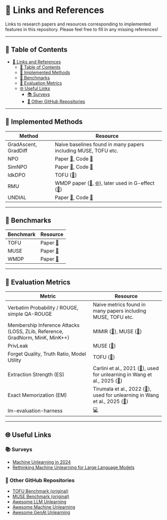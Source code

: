 # 🔗 Links and References

Links to research papers and resources corresponding to implemented features in this repository. Please feel free to fill in any missing references!

---

## 📌 Table of Contents
- [🔗 Links and References](#-links-and-references)
  - [📌 Table of Contents](#-table-of-contents)
  - [📗 Implemented Methods](#-implemented-methods)
  - [📘 Benchmarks](#-benchmarks)
  - [📙 Evaluation Metrics](#-evaluation-metrics)
  - [🌐 Useful Links](#-useful-links)
    - [📚 Surveys](#-surveys)
    - [🐙 Other GitHub Repositories](#-other-github-repositories)

---

## 📗 Implemented Methods

| Method          | Resource |
|-----------------|----------|
| GradAscent, GradDiff | Naive baselines found in many papers including MUSE, TOFU etc. |
| NPO             | Paper [📄](https://arxiv.org/abs/2404.05868), Code [🐙](https://github.com/licong-lin/negative-preference-optimization) |
| SimNPO             |  Paper [📄](https://arxiv.org/abs/2410.07163), Code [🐙](https://github.com/OPTML-Group/Unlearn-Simple) |
| IdkDPO             | TOFU ([📄](https://arxiv.org/abs/2401.06121)) |
| RMU             | WMDP paper ([🐙](https://github.com/centerforaisafety/wmdp/tree/main/rmu), [🌐](https://www.wmdp.ai/)), later used in G-effect ([🐙](https://github.com/tmlr-group/G-effect/blob/main/dataloader.py)) |
| UNDIAL             | Paper [📄](https://arxiv.org/pdf/2402.10052), Code [🐙](https://github.com/dong-river/LLM_unlearning/tree/main) |

---

## 📘 Benchmarks

| Benchmark | Resource |
|-----------|----------|
| TOFU      | Paper [📄](https://arxiv.org/abs/2401.06121) |
| MUSE      | Paper [📄](https://arxiv.org/abs/2407.06460) |
| WMDP      | Paper [📄](https://arxiv.org/abs/2403.03218) |

---

## 📙 Evaluation Metrics

| Metric | Resource |
|--------|----------|
| Verbatim Probability / ROUGE, simple QA-ROUGE | Naive metrics found in many papers including MUSE, TOFU etc. |
| Membership Inference Attacks (LOSS, ZLib, Reference, GradNorm, MinK, MinK++) | MIMIR ([🐙](https://github.com/iamgroot42/mimir)), MUSE ([📄](https://arxiv.org/abs/2407.06460)) |
| PrivLeak | MUSE ([📄](https://arxiv.org/abs/2407.06460)) |
| Forget Quality, Truth Ratio, Model Utility | TOFU ([📄](https://arxiv.org/abs/2401.06121)) |
| Extraction Strength (ES) |  Carlini et al., 2021 ([📄](https://www.usenix.org/conference/usenixsecurity21/presentation/carlini-extracting)), used for unlearning in Wang et al., 2025 ([📄](https://openreview.net/pdf?id=wUtCieKuQU)) |
| Exact Memorization (EM) |  Tirumala et al., 2022 ([📄](https://proceedings.neurips.cc/paper_files/paper/2022/hash/fa0509f4dab6807e2cb465715bf2d249-Abstract-Conference.html)), used for unlearning in Wang et al., 2025 ([📄](https://openreview.net/pdf?id=wUtCieKuQU)) |
| lm-evaluation-harness |  [💻](https://github.com/EleutherAI/lm-evaluation-harness/tree/main) |

---

## 🌐 Useful Links

### 📚 Surveys
- [Machine Unlearning in 2024](https://ai.stanford.edu/~kzliu/blog/unlearning)
- [Rethinking Machine Unlearning for Large Language Models](https://arxiv.org/abs/2402.08787)

### 🐙 Other GitHub Repositories
- [TOFU Benchmark (original)](https://github.com/locuslab/tofu)
- [MUSE Benchmark (original)](https://github.com/swj0419/muse_bench)
- [Awesome LLM Unlearning](https://github.com/chrisliu298/awesome-llm-unlearning)
- [Awesome Machine Unlearning](https://github.com/tamlhp/awesome-machine-unlearning)
- [Awesome GenAI Unlearning](https://github.com/franciscoliu/Awesome-GenAI-Unlearning)